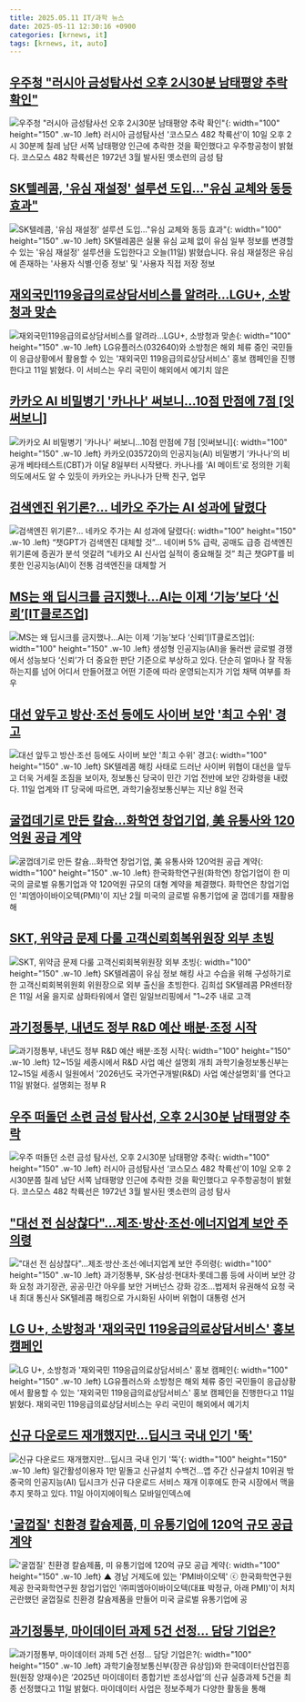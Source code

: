 ```yaml
---
title: 2025.05.11 IT/과학 뉴스
date: 2025-05-11 12:30:16 +0900
categories: [krnews, it]
tags: [krnews, it, auto]
---
```

## [우주청 "러시아 금성탐사선 오후 2시30분 남태평양 추락 확인"](https://n.news.naver.com/mnews/article/001/0015379935)

![우주청 "러시아 금성탐사선 오후 2시30분 남태평양 추락 확인"](https://mimgnews.pstatic.net/image/origin/001/2025/05/10/15379935.jpg?type=nf220_150){: width="100" height="150" .w-10 .left}
러시아 금성탐사선 '코스모스 482 착륙선'이 10일 오후 2시 30분께 칠레 남단 서쪽 남태평양 인근에 추락한 것을 확인했다고 우주항공청이 밝혔다. 코스모스 482 착륙선은 1972년 3월 발사된 옛소련의 금성 탐

## [SK텔레콤, '유심 재설정' 설루션 도입…"유심 교체와 동등 효과"](https://n.news.naver.com/mnews/article/055/0001256834)

![SK텔레콤, '유심 재설정' 설루션 도입…"유심 교체와 동등 효과"](https://mimgnews.pstatic.net/image/origin/055/2025/05/11/1256834.jpg?type=nf220_150){: width="100" height="150" .w-10 .left}
SK텔레콤은 실물 유심 교체 없이 유심 일부 정보를 변경할 수 있는 '유심 재설정' 설루션을 도입한다고 오늘(11일) 밝혔습니다. 유심 재설정은 유심에 존재하는 '사용자 식별·인증 정보' 및 '사용자 직접 저장 정보

## [재외국민119응급의료상담서비스를 알려라…LGU+, 소방청과 맞손](https://n.news.naver.com/mnews/article/421/0008242623)

![재외국민119응급의료상담서비스를 알려라…LGU+, 소방청과 맞손](https://mimgnews.pstatic.net/image/origin/421/2025/05/11/8242623.jpg?type=nf220_150){: width="100" height="150" .w-10 .left}
LG유플러스(032640)와 소방청은 해외 체류 중인 국민들이 응급상황에서 활용할 수 있는 '재외국민 119응급의료상담서비스' 홍보 캠페인을 진행한다고 11일 밝혔다. 이 서비스는 우리 국민이 해외에서 예기치 않은

## [카카오 AI 비밀병기 '카나나' 써보니…10점 만점에 7점 [잇써보니]](https://n.news.naver.com/mnews/article/011/0004483779)

![카카오 AI 비밀병기 '카나나' 써보니…10점 만점에 7점 [잇써보니]](https://mimgnews.pstatic.net/image/origin/011/2025/05/11/4483779.jpg?type=nf220_150){: width="100" height="150" .w-10 .left}
카카오(035720)의 인공지능(AI) 비밀병기 ‘카나나’의 비공개 베타테스트(CBT)가 이달 8일부터 시작됐다. 카나나를 ‘AI 메이트’로 정의한 기획 의도에서도 알 수 있듯이 카카오는 카나나가 단짝 친구, 업무

## [검색엔진 위기론?… 네카오 주가는 AI 성과에 달렸다](https://n.news.naver.com/mnews/article/366/0001075912)

![검색엔진 위기론?… 네카오 주가는 AI 성과에 달렸다](https://mimgnews.pstatic.net/image/origin/366/2025/05/10/1075912.jpg?type=nf220_150){: width="100" height="150" .w-10 .left}
“챗GPT가 검색엔진 대체할 것”… 네이버 5% 급락, 공매도 급증 검색엔진 위기론에 증권가 분석 엇갈려 “네카오 AI 신사업 실적이 중요해질 것” 최근 챗GPT를 비롯한 인공지능(AI)이 전통 검색엔진을 대체할 거

## [MS는 왜 딥시크를 금지했나…AI는 이제 ‘기능’보다 ‘신뢰’[IT클로즈업]](https://n.news.naver.com/mnews/article/138/0002196248)

![MS는 왜 딥시크를 금지했나…AI는 이제 ‘기능’보다 ‘신뢰’[IT클로즈업]](https://mimgnews.pstatic.net/image/origin/138/2025/05/10/2196248.jpg?type=nf220_150){: width="100" height="150" .w-10 .left}
생성형 인공지능(AI)을 둘러싼 글로벌 경쟁에서 성능보다 ‘신뢰’가 더 중요한 판단 기준으로 부상하고 있다. 단순히 얼마나 잘 작동하는지를 넘어 어디서 만들어졌고 어떤 기준에 따라 운영되는지가 기업 채택 여부를 좌우

## [대선 앞두고 방산·조선 등에도 사이버 보안 '최고 수위' 경고](https://n.news.naver.com/mnews/article/079/0004022591)

![대선 앞두고 방산·조선 등에도 사이버 보안 '최고 수위' 경고](https://mimgnews.pstatic.net/image/origin/079/2025/05/11/4022591.jpg?type=nf220_150){: width="100" height="150" .w-10 .left}
SK텔레콤 해킹 사태로 드러난 사이버 위협이 대선을 앞두고 더욱 거세질 조짐을 보이자, 정보통신 당국이 민간 기업 전반에 보안 강화령을 내렸다. 11일 업계와 IT 당국에 따르면, 과학기술정보통신부는 지난 8일 전국

## [굴껍데기로 만든 칼슘…화학연 창업기업, 美 유통사와 120억원 공급 계약](https://n.news.naver.com/mnews/article/584/0000032287)

![굴껍데기로 만든 칼슘…화학연 창업기업, 美 유통사와 120억원 공급 계약](https://mimgnews.pstatic.net/image/origin/584/2025/05/11/32287.jpg?type=nf220_150){: width="100" height="150" .w-10 .left}
한국화학연구원(화학연) 창업기업이 한 미국의 글로벌 유통기업과 약 120억원 규모의 대형 계약을 체결했다. 화학연은 창업기업인 '피엠아이바이오텍(PMI)'이 지난 2월 미국의 글로벌 유통기업에 굴 껍데기를 재활용해

## [SKT, 위약금 문제 다룰 고객신뢰회복위원장 외부 초빙](https://n.news.naver.com/mnews/article/011/0004483788)

![SKT, 위약금 문제 다룰 고객신뢰회복위원장 외부 초빙](https://mimgnews.pstatic.net/image/origin/011/2025/05/11/4483788.jpg?type=nf220_150){: width="100" height="150" .w-10 .left}
SK텔레콤이 유심 정보 해킹 사고 수습을 위해 구성하기로 한 고객신뢰회복위원회 위원장으로 외부 출신을 초빙한다. 김희섭 SK텔레콤 PR센터장은 11일 서울 을지로 삼화타워에서 열린 일일브리핑에서 "1~2주 내로 고객

## [과기정통부, 내년도 정부 R&D 예산 배분·조정 시작](https://n.news.naver.com/mnews/article/001/0015380520)

![과기정통부, 내년도 정부 R&D 예산 배분·조정 시작](https://mimgnews.pstatic.net/image/origin/001/2025/05/11/15380520.jpg?type=nf220_150){: width="100" height="150" .w-10 .left}
12~15일 세종시에서 R&D 사업 예산 설명회 개최 과학기술정보통신부는 12~15일 세종시 일원에서 '2026년도 국가연구개발(R&D) 사업 예산설명회'를 연다고 11일 밝혔다. 설명회는 정부 R

## [우주 떠돌던 소련 금성 탐사선, 오후 2시30분 남태평양 추락](https://n.news.naver.com/mnews/article/366/0001076055)

![우주 떠돌던 소련 금성 탐사선, 오후 2시30분 남태평양 추락](https://mimgnews.pstatic.net/image/origin/366/2025/05/10/1076055.jpg?type=nf220_150){: width="100" height="150" .w-10 .left}
러시아 금성탐사선 ‘코스모스 482 착륙선’이 10일 오후 2시30분쯤 칠레 남단 서쪽 남태평양 인근에 추락한 것을 확인했다고 우주항공청이 밝혔다. 코스모스 482 착륙선은 1972년 3월 발사된 옛소련의 금성 탐사

## ["대선 전 심상찮다"…제조·방산·조선·에너지업계 보안 주의령](https://n.news.naver.com/mnews/article/001/0015380024)

!["대선 전 심상찮다"…제조·방산·조선·에너지업계 보안 주의령](https://mimgnews.pstatic.net/image/origin/001/2025/05/11/15380024.jpg?type=nf220_150){: width="100" height="150" .w-10 .left}
과기정통부, SK·삼성·현대차·롯데그룹 등에 사이버 보안 강화 요청 과기장관, 공공·민간 아우를 보안 거버넌스 강화 강조…법제처 유권해석 요청 국내 최대 통신사 SK텔레콤 해킹으로 가시화된 사이버 위협이 대통령 선거

## [LG U+, 소방청과 '재외국민 119응급의료상담서비스' 홍보 캠페인](https://n.news.naver.com/mnews/article/014/0005347668)

![LG U+, 소방청과 '재외국민 119응급의료상담서비스' 홍보 캠페인](https://mimgnews.pstatic.net/image/origin/014/2025/05/11/5347668.jpg?type=nf220_150){: width="100" height="150" .w-10 .left}
LG유플러스와 소방청은 해외 체류 중인 국민들이 응급상황에서 활용할 수 있는 '재외국민 119응급의료상담서비스' 홍보 캠페인을 진행한다고 11일 밝혔다. 재외국민 119응급의료상담서비스는 우리 국민이 해외에서 예기치

## [신규 다운로드 재개했지만…딥시크 국내 인기 '뚝'](https://n.news.naver.com/mnews/article/001/0015379973)

![신규 다운로드 재개했지만…딥시크 국내 인기 '뚝'](https://mimgnews.pstatic.net/image/origin/001/2025/05/11/15379973.jpg?type=nf220_150){: width="100" height="150" .w-10 .left}
일간활성이용자 1만 밑돌고 신규설치 수백건…앱 주간 신규설치 10위권 밖 중국의 인공지능(AI) 딥시크가 신규 다운로드 서비스 재개 이후에도 한국 시장에서 맥을 추지 못하고 있다. 11일 아이지에이웍스 모바일인덱스에

## ['굴껍질' 친환경 칼슘제품, 미 유통기업에 120억 규모 공급 계약](https://n.news.naver.com/mnews/article/047/0002472773)

!['굴껍질' 친환경 칼슘제품, 미 유통기업에 120억 규모 공급 계약](https://mimgnews.pstatic.net/image/origin/047/2025/05/11/2472773.jpg?type=nf220_150){: width="100" height="150" .w-10 .left}
▲ 경남 거제도에 있는 'PMI바이오텍' ⓒ 한국화학연구원 제공 한국화학연구원 창업기업인 '㈜피엠아이바이오텍(대표 박정규, 아래 PMI)'이 처치 곤란했던 굴껍질로 친환경 칼슘제품을 만들어 미국 글로벌 유통기업에 공

## [과기정통부, 마이데이터 과제 5건 선정… 담당 기업은?](https://n.news.naver.com/mnews/article/018/0006010444)

![과기정통부, 마이데이터 과제 5건 선정… 담당 기업은?](https://mimgnews.pstatic.net/image/origin/018/2025/05/11/6010444.jpg?type=nf220_150){: width="100" height="150" .w-10 .left}
과학기술정보통신부(장관 유상임)와 한국데이터산업진흥원(원장 양재수)은 ‘2025년 마이데이터 종합기반 조성사업’의 신규 실증과제 5건을 최종 선정했다고 11일 밝혔다. 마이데이터 사업은 정보주체가 다양한 활동을 통해

